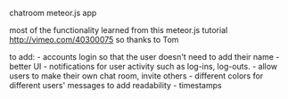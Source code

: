 chatroom meteor.js app

most of the functionality learned from this meteor.js tutorial http://vimeo.com/40300075 so thanks to Tom

to add:
	- accounts login so that the user doesn't need to add their name
	- better UI
	- notifications for user activity such as log-ins, log-outs.
	- allow users to make their own chat room, invite others
	- different colors for different users' messages to add readability
	- timestamps